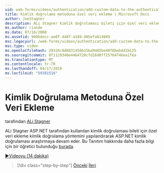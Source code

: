 ```yaml
---
uid: web-forms/videos/authentication/add-custom-data-to-the-authentication-method
title: Kimlik doğrulama metoduna özel veri ekleme | Microsoft Docs
author: JoeStagner
description: ALi Stagner kimlik doğrulaması bileti için özel veri ekleme kimlik doğrulama yöntemini yapılandırarak ASP.NET kimlik doğrulaması araştırmaya devam eder...
ms.author: riande
ms.date: 07/16/2008
ms.assetid: 940bdecc-ae0f-448f-a189-405efa614049
msc.legacyurl: /web-forms/videos/authentication/add-custom-data-to-the-authentication-method
msc.type: video
ms.openlocfilehash: 29326c8d6831456b15ba9485be40f8beb441b125
ms.sourcegitcommit: 0f1119340e4464720cfd16d0ff15764746ea1fea
ms.translationtype: MT
ms.contentlocale: tr-TR
ms.lasthandoff: 04/17/2019
ms.locfileid: "59381516"
---
```

# <a name="add-custom-data-to-the-authentication-method"></a>Kimlik Doğrulama Metoduna Özel Veri Ekleme

tarafından [ALi Stagner](https://github.com/JoeStagner)

ALi Stagner ASP.NET tarafından kullanılan kimlik doğrulaması bileti için özel veri ekleme kimlik doğrulama yöntemini yapılandırarak ASP.NET kimlik doğrulaması araştırmaya devam eder. Bu Tanıtım hakkında daha fazla bilgi için bir öğretici bulunduğu [burada](../../overview/older-versions-security/introduction/forms-authentication-configuration-and-advanced-topics-vb.md).

[&#9654;Videoyu (14 dakika)](https://channel9.msdn.com/Blogs/ASP-NET-Site-Videos/add-custom-data-to-the-authentication-method)

> [!div class="step-by-step"]
> [Önceki](forms-login-custom-key-configuration.md)
> [İleri](use-custom-principal-objects.md)
